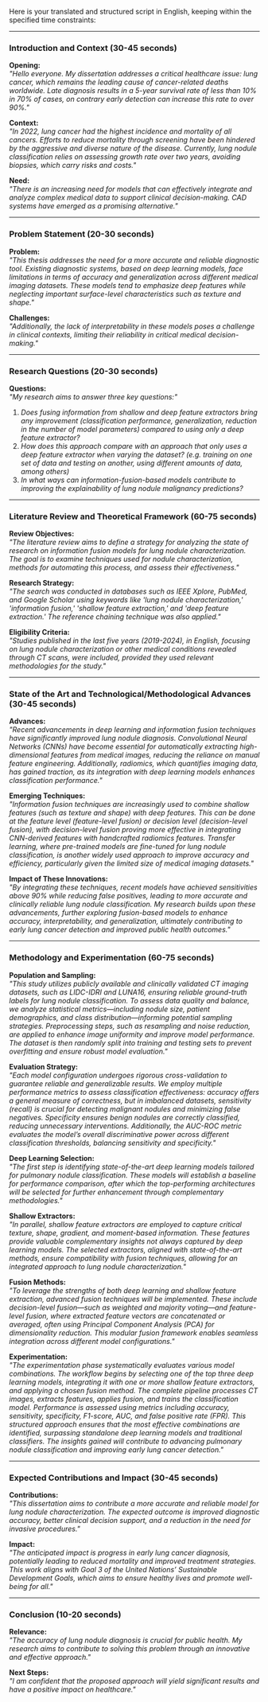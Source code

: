Here is your translated and structured script in English, keeping within the specified time constraints:  

---

### **Introduction and Context (30-45 seconds)**  

**Opening:**  
*"Hello everyone. My dissertation addresses a critical healthcare issue: lung cancer, which remains the leading cause of cancer-related deaths worldwide. Late diagnosis results in a 5-year survival rate of less than 10% in 70% of cases, on contrary early detection can increase this rate to over 90%."*  

**Context:**  
*"In 2022, lung cancer had the highest incidence and mortality of all cancers. Efforts to reduce mortality through screening have been hindered by the aggressive and diverse nature of the disease. Currently, lung nodule classification relies on assessing growth rate over two years, avoiding biopsies, which carry risks and costs."*  

**Need:**  
*"There is an increasing need for models that can effectively integrate and analyze complex medical data to support clinical decision-making.
CAD systems have emerged as a promising alternative."*  

---

### **Problem Statement (20-30 seconds)**  

**Problem:**  
*"This thesis addresses the need for a more accurate and reliable diagnostic tool. Existing diagnostic systems, based on deep learning models, face limitations in terms of accuracy and generalization across different medical imaging datasets. These models tend to emphasize deep features while neglecting important surface-level characteristics such as texture and shape."*  

**Challenges:**  
*"Additionally, the lack of interpretability in these models poses a challenge in clinical contexts, limiting their reliability in critical medical decision-making."*  

---

### **Research Questions (20-30 seconds)**  

**Questions:**  
*"My research aims to answer three key questions:"*  

1. *Does fusing information from shallow and deep feature extractors bring any improvement (classification performance, generalization, reduction in the number of model parameters) compared to using only a deep feature extractor?*  
2. *How does this approach compare with an approach that only uses a deep feature extractor when varying the dataset? (e.g. training on one set of data and testing on another, using different amounts of data, among others)*  
3. *In what ways can information-fusion-based models contribute to improving the explainability of lung nodule malignancy predictions?*  

---

### **Literature Review and Theoretical Framework (60-75 seconds)**  

**Review Objectives:**  
*"The literature review aims to define a strategy for analyzing the state of research on information fusion models for lung nodule characterization. The goal is to examine techniques used for nodule characterization, methods for automating this process, and assess their effectiveness."*  

**Research Strategy:**  
*"The search was conducted in databases such as IEEE Xplore, PubMed, and Google Scholar using keywords like 'lung nodule characterization,' 'information fusion,' 'shallow feature extraction,' and 'deep feature extraction.' The reference chaining technique was also applied."*  

**Eligibility Criteria:**  
*"Studies published in the last five years (2019-2024), in English, focusing on lung nodule characterization or other medical conditions revealed through CT scans, were included, provided they used relevant methodologies for the study."*  

---

### **State of the Art and Technological/Methodological Advances (30-45 seconds)**  

**Advances:**  
*"Recent advancements in deep learning and information fusion techniques have significantly improved lung nodule diagnosis. Convolutional Neural Networks (CNNs) have become essential for automatically extracting high-dimensional features from medical images, reducing the reliance on manual feature engineering. Additionally, radiomics, which quantifies imaging data, has gained traction, as its integration with deep learning models enhances classification performance."*  

**Emerging Techniques:**  
*"Information fusion techniques are increasingly used to combine shallow features (such as texture and shape) with deep features. This can be done at the feature level (feature-level fusion) or decision level (decision-level fusion), with decision-level fusion proving more effective in integrating CNN-derived features with handcrafted radiomics features. Transfer learning, where pre-trained models are fine-tuned for lung nodule classification, is another widely used approach to improve accuracy and efficiency, particularly given the limited size of medical imaging datasets."*  

**Impact of These Innovations:**  
*"By integrating these techniques, recent models have achieved sensitivities above 90% while reducing false positives, leading to more accurate and clinically reliable lung nodule classification. My research builds upon these advancements, further exploring fusion-based models to enhance accuracy, interpretability, and generalization, ultimately contributing to early lung cancer detection and improved public health outcomes."*  


---


### **Methodology and Experimentation (60-75 seconds)**  

**Population and Sampling:**  
*"This study utilizes publicly available and clinically validated CT imaging datasets, such as LIDC-IDRI and LUNA16, ensuring reliable ground-truth labels for lung nodule classification. To assess data quality and balance, we analyze statistical metrics—including nodule size, patient demographics, and class distribution—informing potential sampling strategies. Preprocessing steps, such as resampling and noise reduction, are applied to enhance image uniformity and improve model performance. The dataset is then randomly split into training and testing sets to prevent overfitting and ensure robust model evaluation."*  

**Evaluation Strategy:**  
*"Each model configuration undergoes rigorous cross-validation to guarantee reliable and generalizable results. We employ multiple performance metrics to assess classification effectiveness: accuracy offers a general measure of correctness, but in imbalanced datasets, sensitivity (recall) is crucial for detecting malignant nodules and minimizing false negatives. Specificity ensures benign nodules are correctly classified, reducing unnecessary interventions. Additionally, the AUC-ROC metric evaluates the model’s overall discriminative power across different classification thresholds, balancing sensitivity and specificity."*  

**Deep Learning Selection:**  
*"The first step is identifying state-of-the-art deep learning models tailored for pulmonary nodule classification. These models will establish a baseline for performance comparison, after which the top-performing architectures will be selected for further enhancement through complementary methodologies."*  

**Shallow Extractors:**  
*"In parallel, shallow feature extractors are employed to capture critical texture, shape, gradient, and moment-based information. These features provide valuable complementary insights not always captured by deep learning models. The selected extractors, aligned with state-of-the-art methods, ensure compatibility with fusion techniques, allowing for an integrated approach to lung nodule characterization."*  

**Fusion Methods:**  
*"To leverage the strengths of both deep learning and shallow feature extraction, advanced fusion techniques will be implemented. These include decision-level fusion—such as weighted and majority voting—and feature-level fusion, where extracted feature vectors are concatenated or averaged, often using Principal Component Analysis (PCA) for dimensionality reduction. This modular fusion framework enables seamless integration across different model configurations."*  

**Experimentation:**  
*"The experimentation phase systematically evaluates various model combinations. The workflow begins by selecting one of the top three deep learning models, integrating it with one or more shallow feature extractors, and applying a chosen fusion method. The complete pipeline processes CT images, extracts features, applies fusion, and trains the classification model. Performance is assessed using metrics including accuracy, sensitivity, specificity, F1-score, AUC, and false positive rate (FPR). This structured approach ensures that the most effective combinations are identified, surpassing standalone deep learning models and traditional classifiers. The insights gained will contribute to advancing pulmonary nodule classification and improving early lung cancer detection."*  


---

### **Expected Contributions and Impact (30-45 seconds)**  

**Contributions:**  
*"This dissertation aims to contribute a more accurate and reliable model for lung nodule characterization. The expected outcome is improved diagnostic accuracy, better clinical decision support, and a reduction in the need for invasive procedures."*  

**Impact:**  
*"The anticipated impact is progress in early lung cancer diagnosis, potentially leading to reduced mortality and improved treatment strategies. This work aligns with Goal 3 of the United Nations’ Sustainable Development Goals, which aims to ensure healthy lives and promote well-being for all."*  

---

### **Conclusion (10-20 seconds)**  

**Relevance:**  
*"The accuracy of lung nodule diagnosis is crucial for public health. My research aims to contribute to solving this problem through an innovative and effective approach."*  

**Next Steps:**  
*"I am confident that the proposed approach will yield significant results and have a positive impact on healthcare."*  

